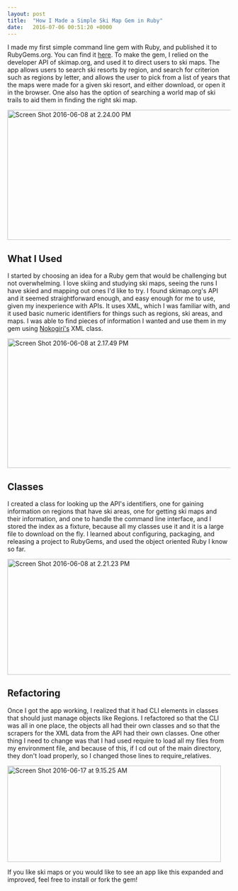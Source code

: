 ```yaml
---
layout: post
title:  "How I Made a Simple Ski Map Gem in Ruby"
date:   2016-07-06 00:51:20 +0000
---
```



I made my first simple command line gem with Ruby, and published it to RubyGems.org. You can find it <a href="https://rubygems.org/gems/study_the_map">here</a>. To make the gem, I relied on the developer API of skimap.org, and used it to direct users to ski maps. The app allows users to search ski resorts by region, and search for criterion such as regions by letter, and allows the user to pick from a list of years that the maps were made for a given ski resort, and either download, or open it in the browser. One also has the option of searching a world map of ski trails to aid them in finding the right ski map.

<img class="wp-image-119 aligncenter" src="http://www.benjaminlouisshapiro.com/wp-content/uploads/2016/06/Screen-Shot-2016-06-08-at-2.24.00-PM-300x163.png" alt="Screen Shot 2016-06-08 at 2.24.00 PM" width="539" height="293" />

<h2> What I Used </h2>

I started by choosing an idea for a Ruby gem that would be challenging but not overwhelming. I love skiing and studying ski maps, seeing the runs I have skied and mapping out ones I'd like to try. I found skimap.org's API and it seemed straightforward enough, and easy enough for me to use, given my inexperience with APIs. It uses XML, which I was familiar with, and it used basic numeric identifiers for things such as regions, ski areas, and maps. I was able to find pieces of information I wanted and use them in my gem using <a href="http://www.nokogiri.org/">Nokogiri's</a> XML class.

<img class="wp-image-114 aligncenter" src="http://www.benjaminlouisshapiro.com/wp-content/uploads/2016/06/Screen-Shot-2016-06-08-at-2.17.49-PM-300x166.png" alt="Screen Shot 2016-06-08 at 2.17.49 PM" width="527" height="292" />

<h2> Classes </h2>

I created a class for looking up the API's identifiers, one for gaining information on regions that have ski areas, one for getting ski maps and their information, and one to handle the command line interface, and I stored the index as a fixture, because all my classes use it and it is a large file to download on the fly. I learned about configuring, packaging, and releasing a project to RubyGems, and used the object oriented Ruby I know so far.

<img class="wp-image-116 aligncenter" src="http://www.benjaminlouisshapiro.com/wp-content/uploads/2016/06/Screen-Shot-2016-06-08-at-2.21.23-PM-300x146.png" alt="Screen Shot 2016-06-08 at 2.21.23 PM" width="537" height="261" />

<h2> Refactoring </h2>

Once I got the app working, I realized that it had CLI elements in classes that should just manage objects like Regions. I refactored so that the CLI was all in one place, the objects all had their own classes and so that the scrapers for the XML data from the API had their own classes. One other thing I need to change was that I had used require to load all my files from my environment file, and because of this, if I cd out of the main directory, they don't load properly, so I changed those lines to require_relatives.

<img class=" wp-image-130 aligncenter" src="http://www.benjaminlouisshapiro.com/wp-content/uploads/2016/06/Screen-Shot-2016-06-17-at-9.15.25-AM-300x135.png" alt="Screen Shot 2016-06-17 at 9.15.25 AM" width="482" height="217" />

If you like ski maps or you would like to see an app like this expanded and improved, feel free to install or fork the gem!
